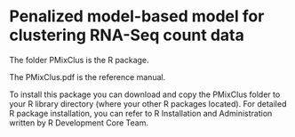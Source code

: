 Penalized model-based model for clustering RNA-Seq count data
========




The folder PMixClus is the R package. 

The PMixClus.pdf is the reference manual.

To install this package you can download and copy the PMixClus folder to your R library directory (where your other R packages located). For detailed R package installation, you can refer to R Installation and Administration written by R Development Core Team.
